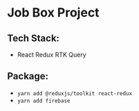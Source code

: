 # Job Box Project

## Tech Stack:

- React Redux RTK Query

## Package:

- `yarn add @reduxjs/toolkit react-redux`
- `yarn add firebase`
